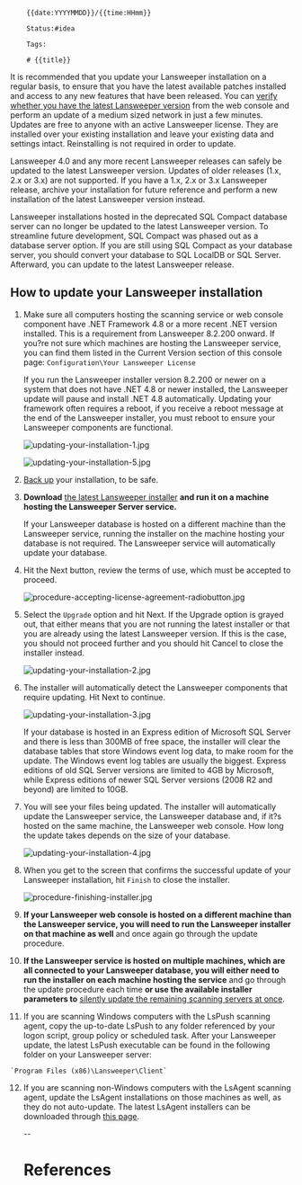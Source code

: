 		{{date:YYYYMMDD}}/{{time:HHmm}}

		Status:#idea
		
		Tags:

		# {{title}}

It is recommended that you update your Lansweeper installation on a regular basis, to ensure that you have the latest available patches installed and access to any new features that have been released. You can [verify whether you have the latest Lansweeper version](https://community.lansweeper.com/t5/lansweeper-maintenance/checking-for-lansweeper-updates/ta-p/64339) from the web console and perform an update of a medium sized network in just a few minutes. Updates are free to anyone with an active Lansweeper license. They are installed over your existing installation and leave your existing data and settings intact. Reinstalling is not required in order to update.

Lansweeper 4.0 and any more recent Lansweeper releases can safely be updated to the latest Lansweeper version. Updates of older releases (1.x, 2.x or 3.x) are not supported. If you have a 1.x, 2.x or 3.x Lansweeper release, archive your installation for future reference and perform a new installation of the latest Lansweeper version instead.

Lansweeper installations hosted in the deprecated SQL Compact database server can no longer be updated to the latest Lansweeper version. To streamline future development, SQL Compact was phased out as a database server option. If you are still using SQL Compact as your database server, you should convert your database to SQL LocalDB or SQL Server. Afterward, you can update to the latest Lansweeper release.

## How to update your Lansweeper installation

1.  Make sure all computers hosting the scanning service or web console component have .NET Framework 4.8 or a more recent .NET version installed. This is a requirement from Lansweeper 8.2.200 onward. If you?re not sure which machines are hosting the Lansweeper service, you can find them listed in the Current Version section of this console page: `Configuration\Your Lansweeper License`
    
    If you run the Lansweeper installer version 8.2.200 or newer on a system that does not have .NET 4.8 or newer installed, the Lansweeper update will pause and install .NET 4.8 automatically. Updating your framework often requires a reboot, if you receive a reboot message at the end of the Lansweeper installer, you must reboot to ensure your Lansweeper components are functional.
    
    ![updating-your-installation-1.jpg](https://community.lansweeper.com/t5/image/serverpage/image-id/1114iCDD4F3B758F2320A/image-size/large/strip-exif-data/true?v=v2&px=999 "updating-your-installation-1.jpg")
    
    ![updating-your-installation-5.jpg](https://community.lansweeper.com/t5/image/serverpage/image-id/1115i25DEAD1BC96349FF/image-size/large/strip-exif-data/true?v=v2&px=999 "updating-your-installation-5.jpg")
    
2.  [Back up](https://community.lansweeper.com/t5/lansweeper-maintenance/backing-up-your-installation/ta-p/64309) your installation, to be safe.
3.  **Download** [the latest Lansweeper installer](https://www.lansweeper.com/update-lansweeper/) **and run it on a machine hosting the Lansweeper Server service.**
    
    If your Lansweeper database is hosted on a different machine than the Lansweeper service, running the installer on the machine hosting your database is not required. The Lansweeper service will automatically update your database.
    
4.  Hit the Next button, review the terms of use, which must be accepted to proceed.
    
    ![procedure-accepting-license-agreement-radiobutton.jpg](https://community.lansweeper.com/t5/image/serverpage/image-id/989i79ED9AE70EBF7C5D/image-size/large/strip-exif-data/true?v=v2&px=999 "procedure-accepting-license-agreement-radiobutton.jpg")
    
5.  Select the `Upgrade` option and hit Next. If the Upgrade option is grayed out, that either means that you are not running the latest installer or that you are already using the latest Lansweeper version. If this is the case, you should not proceed further and you should hit Cancel to close the installer instead.
    
    ![updating-your-installation-2.jpg](https://community.lansweeper.com/t5/image/serverpage/image-id/1116i7BB9E9F3AC2DE87B/image-size/large/strip-exif-data/true?v=v2&px=999 "updating-your-installation-2.jpg")
    
6.  The installer will automatically detect the Lansweeper components that require updating. Hit Next to continue.
    
    ![updating-your-installation-3.jpg](https://community.lansweeper.com/t5/image/serverpage/image-id/1117iFE4829C51CD6A0AA/image-size/large/strip-exif-data/true?v=v2&px=999 "updating-your-installation-3.jpg")
    
    If your database is hosted in an Express edition of Microsoft SQL Server and there is less than 300MB of free space, the installer will clear the database tables that store Windows event log data, to make room for the update. The Windows event log tables are usually the biggest. Express editions of old SQL Server versions are limited to 4GB by Microsoft, while Express editions of newer SQL Server versions (2008 R2 and beyond) are limited to 10GB.
    
7.  You will see your files being updated. The installer will automatically update the Lansweeper service, the Lansweeper database and, if it?s hosted on the same machine, the Lansweeper web console. How long the update takes depends on the size of your database.
    
    ![updating-your-installation-4.jpg](https://community.lansweeper.com/t5/image/serverpage/image-id/1118i27E2842CF6A042E7/image-size/large/strip-exif-data/true?v=v2&px=999 "updating-your-installation-4.jpg")
    
8.  When you get to the screen that confirms the successful update of your Lansweeper installation, hit `Finish` to close the installer.
    
    ![procedure-finishing-installer.jpg](https://community.lansweeper.com/t5/image/serverpage/image-id/992iCDDEF941289F9C52/image-size/large/strip-exif-data/true?v=v2&px=999 "procedure-finishing-installer.jpg")
    
9.  **If your Lansweeper web console is hosted on a different machine than the Lansweeper service, you will need to run the Lansweeper installer on that machine as well** and once again go through the update procedure.
10.  **If the Lansweeper service is hosted on multiple machines, which are all connected to your Lansweeper database, you will either need to run the installer on each machine hosting the service** and go through the update procedure each time **or use the available installer parameters to** [silently update the remaining scanning servers at once](https://community.lansweeper.com/t5/lansweeper-maintenance/silently-updating-remote-scanning-servers/ta-p/64340).
11.  If you are scanning Windows computers with the LsPush scanning agent, copy the up-to-date LsPush to any folder referenced by your logon script, group policy or scheduled task. After your Lansweeper update, the latest LsPush executable can be found in the following folder on your Lansweeper server:
    
    `Program Files (x86)\Lansweeper\Client`
    
12.  If you are scanning non-Windows computers with the LsAgent scanning agent, update the LsAgent installations on those machines as well, as they do not auto-update. The latest LsAgent installers can be downloaded through [this page](https://www.lansweeper.com/download/lsagent/).

		--
		# References
		